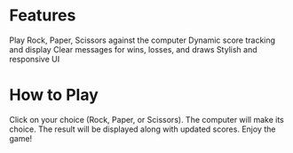 # Features
Play Rock, Paper, Scissors against the computer
Dynamic score tracking and display
Clear messages for wins, losses, and draws
Stylish and responsive UI


# How to Play
Click on your choice (Rock, Paper, or Scissors).
The computer will make its choice.
The result will be displayed along with updated scores.
Enjoy the game!